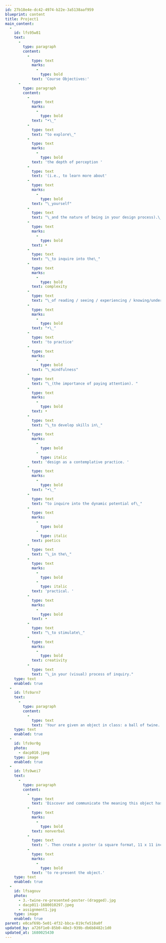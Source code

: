 ```yaml
---
id: 27b18e4e-dc42-4974-b22e-3a5138aaf959
blueprint: content
title: Project1
main_content:
  -
    id: lfs95w81
    text:
      -
        type: paragraph
        content:
          -
            type: text
            marks:
              -
                type: bold
            text: 'Course Objectives:'
      -
        type: paragraph
        content:
          -
            type: text
            marks:
              -
                type: bold
            text: "•\_"
          -
            type: text
            text: "to explore\_"
          -
            type: text
            marks:
              -
                type: bold
            text: 'the depth of perception '
          -
            type: text
            text: '(i.e., to learn more about'
          -
            type: text
            marks:
              -
                type: bold
            text: "\_yourself"
          -
            type: text
            text: "\_and the nature of being in your design process).\_"
          -
            type: text
            marks:
              -
                type: bold
            text: •
          -
            type: text
            text: "\_to inquire into the\_"
          -
            type: text
            marks:
              -
                type: bold
            text: complexity
          -
            type: text
            text: "\_of reading / seeing / experiencing / knowing/understanding. "
          -
            type: text
            marks:
              -
                type: bold
            text: "•\_"
          -
            type: text
            text: 'to practice'
          -
            type: text
            marks:
              -
                type: bold
            text: "\_mindfulness"
          -
            type: text
            text: "\_(the importance of paying attention). "
          -
            type: text
            marks:
              -
                type: bold
            text: •
          -
            type: text
            text: "\_to develop skills in\_"
          -
            type: text
            marks:
              -
                type: bold
              -
                type: italic
            text: 'design as a contemplative practice. '
          -
            type: text
            marks:
              -
                type: bold
            text: "•\_"
          -
            type: text
            text: "to inquire into the dynamic potential of\_"
          -
            type: text
            marks:
              -
                type: bold
              -
                type: italic
            text: poetics
          -
            type: text
            text: "\_in the\_"
          -
            type: text
            marks:
              -
                type: bold
              -
                type: italic
            text: 'practical. '
          -
            type: text
            marks:
              -
                type: bold
            text: •
          -
            type: text
            text: "\_to stimulate\_"
          -
            type: text
            marks:
              -
                type: bold
            text: creativity
          -
            type: text
            text: "\_in your (visual) process of inquiry."
    type: text
    enabled: true
  -
    id: lfs9arn7
    text:
      -
        type: paragraph
        content:
          -
            type: text
            text: 'Your are given an object in class: a ball of twine.'
    type: text
    enabled: true
  -
    id: lfs9or0g
    photo:
      - dacp010.jpeg
    type: image
    enabled: true
  -
    id: lfs9wei7
    text:
      -
        type: paragraph
        content:
          -
            type: text
            text: 'Discover and communicate the meaning this object has (or can have, to you and others). Make this inquiry '
          -
            type: text
            marks:
              -
                type: bold
            text: nonverbal
          -
            type: text
            text: '. Then create a poster (a square format, 11 x 11 inch minimum, larger is better) '
          -
            type: text
            marks:
              -
                type: bold
            text: 'to re-present the object.'
    type: text
    enabled: true
  -
    id: lfsagouv
    photo:
      - 3.-twine-re-presented-poster-(dragged).jpg
      - dacp011-1680010297.jpeg
      - assignment1.jpg
    type: image
    enabled: true
parent: e0caf69b-5e01-4f32-bbca-819cfe510a0f
updated_by: a726f1e0-85b0-48e3-939b-db6b8482c1d0
updated_at: 1680025430
---
```

